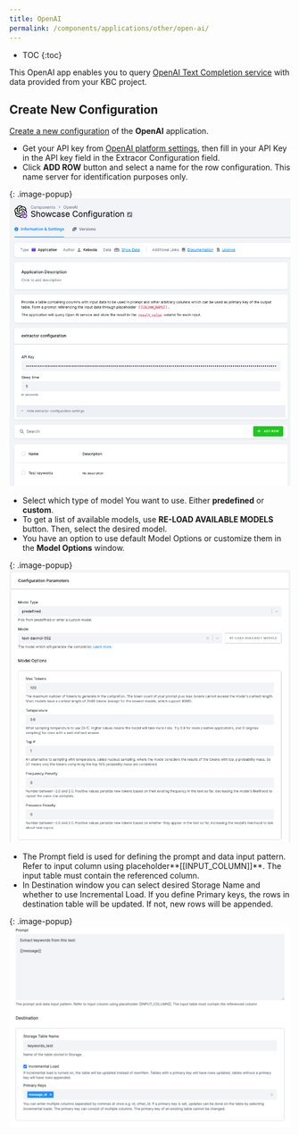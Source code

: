 ```yaml
---
title: OpenAI
permalink: /components/applications/other/open-ai/
---
```


* TOC
{:toc}
  
This OpenAI app enables you to query [OpenAI Text Completion service](https://platform.openai.com/docs/guides/completion/introduction) with data provided from your KBC project.

## Create New Configuration
[Create a new configuration](/components/#creating-component-configuration) of the **OpenAI** application.
- Get your API key from [OpenAI platform settings](https://platform.openai.com/account/api-keys), then fill in your API Key in the API key field in the Extracor Configuration field.
- Click **ADD ROW** button and select a name for the row configuration. This name server for identification purposes only.

{: .image-popup}
![OpenAI Extractor Configuration - 1](/components/applications/other/open-ai/1.png)

- Select which type of model You want to use. Either **predefined** or **custom**.
- To get a list of available models, use **RE-LOAD AVAILABLE MODELS** button. Then, select the desired model.
- You have an option to use default Model Options or customize them in the **Model Options** window.

{: .image-popup}
![OpenAI Extractor Configuration - 2](/components/applications/other/open-ai/2.png)

- The Prompt field is used for defining the prompt and data input pattern. Refer to input column using placeholder**[[INPUT_COLUMN]]**. The input table must contain the referenced column.
- In Destination window you can select desired Storage Name and whether to use Incremental Load. If you define Primary keys, the rows in destination table will be updated. If not, new rows will be appended.

{: .image-popup}
![OpenAI Extractor Configuration - 3](/components/applications/other/open-ai/3.png)

